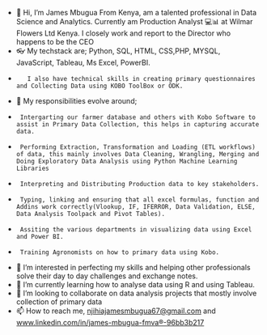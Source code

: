 - 👋 Hi, I’m James Mbugua From Kenya, am a talented professional in Data Science and Analytics. Currently am Production Analyst 💻📊 at Wilmar Flowers Ltd Kenya. I closely work  and report to the Director who happens to be the CEO
- 👓 My techstack are; Python, SQL, HTML, CSS,PHP, MYSQL, JavaScript, Tableau, Ms Excel, PowerBI.
-        I also have technical skills in creating primary questionnaires and Collecting Data using KOBO ToolBox or ODK.
- 💼 My responsibilities evolve around;
-      Intergarting our farmer database and others with Kobo Software to assist in Primary Data Collection, this helps in capturing accurate data.
-      Performing Extraction, Transformation and Loading (ETL workflows) of data, this mainly involves Data Cleaning, Wrangling, Merging and Doing Exploratory Data Analysis using Python Machine Learning Libraries
-      Interpreting and Distributing Production data to key stakeholders.
-      Typing, linking and ensuring that all excel formulas, function and Addins work correctly(Vlookup, IF, IFERROR, Data Validation, ELSE, Data Analysis Toolpack and Pivot Tables).
-      Assiting the various departments in visualizing data using Excel and Power BI.
-      Training Agronomists on how to primary data using Kobo.      
- 👀 I’m interested in perfecting my skills and helping other professionals solve their day to day challenges and exchange notes.
- 🌱 I’m currently learning how to analyse data using R and using Tableau.
- 💞️ I’m looking to collaborate on data analysis projects that mostly involve collection of primary data
- 📫 How to reach me, njihiajamesmbugua67@gmail.com and www.linkedin.com/in/james-mbugua-fmva®-96bb3b217

<!---
james254ke/james254ke is a ✨ special ✨ repository because its `README.md` (this file) appears on your GitHub profile.
You can click the Preview link to take a look at your changes.
--->
